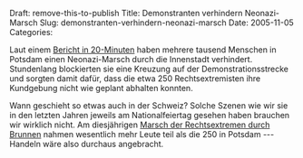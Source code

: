 Draft: remove-this-to-publish
Title: Demonstranten verhindern Neonazi-Marsch
Slug: demonstranten-verhindern-neonazi-marsch
Date: 2005-11-05
Categories:

Laut einem [Bericht in 20-Minuten](http://www.20min.ch/news/ausland/story/17137426) haben mehrere tausend Menschen in Potsdam einen Neonazi-Marsch durch die Innenstadt verhindert. Stundenlang blockierten sie eine Kreuzung auf der Demonstrationsstrecke und sorgten damit dafür, dass die etwa 250 Rechtsextremisten ihre Kundgebung nicht wie geplant abhalten konnten.

Wann geschieht so etwas auch in der Schweiz? Solche Szenen wie wir sie in den letzten Jahren jeweils am Nationalfeiertag gesehen haben brauchen wir wirklich nicht. Am diesjährigen [Marsch der Rechtsextremen durch Brunnen](http://www.tagesanzeiger.ch/dyn/news/schweiz/525238.html) nahmen wesentlich mehr Leute teil als die 250 in Potsdam --- Handeln wäre also durchaus angebracht.
